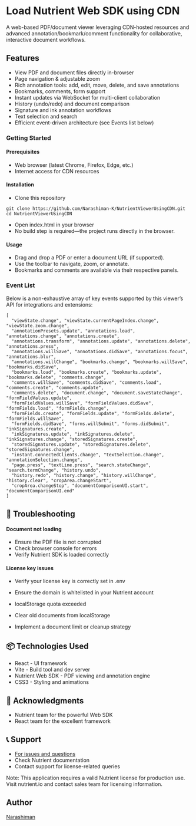 # Load Nutrient Web SDK using CDN
A web-based PDF/document viewer leveraging CDN-hosted resources and advanced annotation/bookmark/comment functionality for collaborative, interactive document workflows.

## Features
- View PDF and document files directly in-browser
- Page navigation & adjustable zoom
- Rich annotation tools: add, edit, move, delete, and save annotations
- Bookmarks, comments, form support
- Instant updates via WebSocket for multi-client collaboration
- History (undo/redo) and document comparison
- Signature and ink annotation workflows
- Text selection and search
- Efficient event-driven architecture (see Events list below)

### Getting Started
#### Prerequisites
- Web browser (latest Chrome, Firefox, Edge, etc.)
- Internet access for CDN resources
#### Installation
- Clone this repository
```
git clone https://github.com/Narashiman-K/NutrientViewerUsingCDN.git
cd NutrientViewerUsingCDN
```
- Open index.html in your browser
- No build step is required—the project runs directly in the browser.

#### Usage
- Drag and drop a PDF or enter a document URL (if supported).
- Use the toolbar to navigate, zoom, or annotate.
- Bookmarks and comments are available via their respective panels.

### Event List
Below is a non-exhaustive array of key events supported by this viewer’s API for integrations and extensions:

```
[
  "viewState.change", "viewState.currentPageIndex.change", "viewState.zoom.change",
  "annotationPresets.update", "annotations.load", "annotations.change", "annotations.create",
  "annotations.transform", "annotations.update", "annotations.delete", "annotations.press",
  "annotations.willSave", "annotations.didSave", "annotations.focus", "annotations.blur",
  "annotations.willChange", "bookmarks.change", "bookmarks.willSave", "bookmarks.didSave",
  "bookmarks.load", "bookmarks.create", "bookmarks.update", "bookmarks.delete", "comments.change",
  "comments.willSave", "comments.didSave", "comments.load", "comments.create", "comments.update",
  "comments.delete", "document.change", "document.saveStateChange", "formFieldValues.update",
  "formFieldValues.willSave", "formFieldValues.didSave", "formFields.load", "formFields.change",
  "formFields.create", "formFields.update", "formFields.delete", "formFields.willSave",
  "formFields.didSave", "forms.willSubmit", "forms.didSubmit", "inkSignatures.create",
  "inkSignatures.update", "inkSignatures.delete", "inkSignatures.change", "storedSignatures.create",
  "storedSignatures.update", "storedSignatures.delete", "storedSignatures.change",
  "instant.connectedClients.change", "textSelection.change", "annotationSelection.change",
  "page.press", "textLine.press", "search.stateChange", "search.termChange", "history.undo",
  "history.redo", "history.change", "history.willChange", "history.clear", "cropArea.changeStart",
  "cropArea.changeStop", "documentComparisonUI.start", "documentComparisonUI.end"
]
```

## 🔧 Troubleshooting
#### Document not loading
- Ensure the PDF file is not corrupted
- Check browser console for errors
- Verify Nutrient SDK is loaded correctly

#### License key issues
- Verify your license key is correctly set in .env
- Ensure the domain is whitelisted in your Nutrient account

- localStorage quota exceeded

- Clear old documents from localStorage
- Implement a document limit or cleanup strategy

## 📦 Technologies Used

- React - UI framework
- Vite - Build tool and dev server
- Nutrient Web SDK - PDF viewing and annotation engine
- CSS3 - Styling and animations

## 🙏 Acknowledgments

- Nutrient team for the powerful Web SDK
- React team for the excellent framework

## 📞 Support
- [For issues and questions](https://support.nutrient.io/hc/en-us/requests/new)
- Check Nutrient documentation
- Contact support for license-related queries

Note: This application requires a valid Nutrient license for production use. 
Visit nutrient.io and contact sales team for licensing information.

## Author
[Narashiman](https://www.linkedin.com/in/narashimank/)
